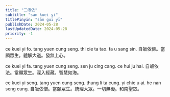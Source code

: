 ```yaml
---
title: "三皈依"
subtitle: "san kuei yi"
titlePinyin: "sān guī yī"
publishDate: 2024-05-28
lastUpdatedDate: 2024-05-28
priority: -1
---
```


ce kuei yi fo. tang yuen cung seng. thi cie ta tao. fa u sang sin.
自皈依佛。當願眾生。體解大道。發無上心。

ce kuei yi fa. tang yuen cung seng. sen ju cing cang. ce hui ju hai.
自皈依法。當願眾生。深入經藏。智慧如海。

ce kuei yi seng. tang yuen cung seng. thung li ta cung. yi chie u ai. he nan seng cung.
自皈依僧。當願眾生。統理大眾。一切無礙。和南聖眾。
